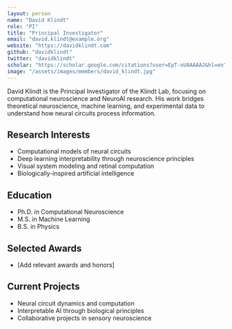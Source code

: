 ```yaml
---
layout: person
name: "David Klindt"
role: "PI"
title: "Principal Investigator"
email: "david.klindt@example.org"
website: "https://davidklindt.com"
github: "davidklindt" 
twitter: "davidklindt"
scholar: "https://scholar.google.com/citations?user=EpT-nUAAAAAJ&hl=en"
image: "/assets/images/members/david_klindt.jpg"
---
```


David Klindt is the Principal Investigator of the Klindt Lab, focusing on computational neuroscience and NeuroAI research. His work bridges theoretical neuroscience, machine learning, and experimental data to understand how neural circuits process information.

## Research Interests
- Computational models of neural circuits
- Deep learning interpretability through neuroscience principles  
- Visual system modeling and retinal computation
- Biologically-inspired artificial intelligence

## Education
- Ph.D. in Computational Neuroscience
- M.S. in Machine Learning
- B.S. in Physics

## Selected Awards
- [Add relevant awards and honors]

## Current Projects
- Neural circuit dynamics and computation
- Interpretable AI through biological principles
- Collaborative projects in sensory neuroscience